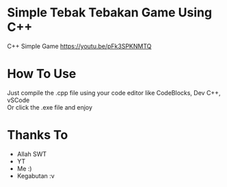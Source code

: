 # Simple Tebak Tebakan Game Using C++
C++ Simple Game https://youtu.be/pFk3SPKNMTQ

# How To Use
Just compile the .cpp file using your code editor like CodeBlocks, Dev C++, vSCode<br>
Or click the .exe file and enjoy

# Thanks To
- Allah SWT
- YT
- Me :)
- Kegabutan :v

